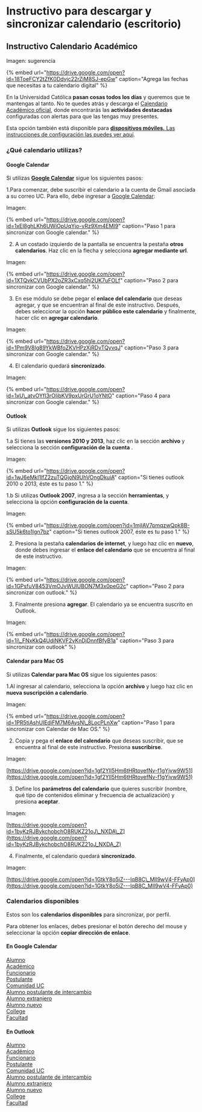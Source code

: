 # Instructivo para descargar y sincronizar calendario \(escritorio\)

## Instructivo Calendario Académico

Imagen: sugerencia

{% embed url="https://drive.google.com/open?id=18ToeFCY2tZfK0Ddvjc22rZjM8SJ-epGw" caption="Agrega las fechas que necesitas a tu calendario digital" %}

En la Universidad Católica **pasan cosas todos los días** y queremos que te mantengas al tanto. No te quedes atrás y descarga el [Calendario Académico oficial](http://admisionyregistros.uc.cl/images/pdf/calendarioUC/calendario_academico_2019.pdf), donde encontrarás las **actividades destacadas** configuradas con alertas para que las tengas muy presentes.

Esta opción también está disponible para [**dispositivos móviles.** Las instrucciones de configuración las puedes ver aquí](instructivo-para-descargar-y-sincronizar-calendario-moviles.md).

### ¿Qué calendario utilizas?

#### Google Calendar

Si utilizas [**Google Calendar**](http://www.google.com/calendar) sigue los siguientes pasos:

1.Para comenzar, debe suscribir el calendario a la cuenta de Gmail asociada a su correo UC. Para ello, debe ingresar a [Google Calendar](http://www.google.com/calendar):

Imagen: 

{% embed url="https://drive.google.com/open?id=1xEl8ghLKh6UWiOpUqYjo-vRz9Xm4EMI9" caption="Paso 1 para sincronizar con Google calendar." %}

2. A un costado izquierdo de la pantalla se encuentra la pestaña **otros calendarios**. Haz clic en la flecha y selecciona **agregar mediante url**.

Imagen: 

{% embed url="https://drive.google.com/open?id=1XTQvkCVUbPX2oZR3xCxq5hi2UK7uFOLf" caption="Paso 2 para sincronizar con Google calendar." %}

3. En ese módulo se debe pegar el **enlace del calendario** que deseas agregar, y que se encuentran al final de este instructivo. Después, debes seleccionar la opción **hacer público este calendario** y finalmente, hacer clic en **agregar calendario**.

Imagen: 

{% embed url="https://drive.google.com/open?id=1Pm9V8lg89YkWBfoZKVHPzXjRDvTQyvqJ" caption="Paso 3 para sincronizar con Google calendar." %}

4. El calendario quedará **sincronizado**.

Imagen: 

{% embed url="https://drive.google.com/open?id=1xU\_atvOYfI3rOIibKV9pxUrGrU1oYNtO" caption="Paso 4 para sincronizar con Google calendar." %}

#### Outlook

Si utilizas **Outlook** sigue los siguientes pasos:

1.a Si tienes las **versiones 2010 y 2013**, haz clic en la sección **archivo** y selecciona la sección **configuración de la cuenta** .

Imagen: 

{% embed url="https://drive.google.com/open?id=1wJ6eMkl1lfZ2zuTQGjoN9UhVOngDkuiA" caption="Si tienes outlook 2010 o 2013, éste es tu paso 1." %}

1.b Si utilizas **Outlook 2007**, ingresa a la sección **herramientas**, y selecciona la opción **configuración de la cuenta**.

Imagen: 

{% embed url="https://drive.google.com/open?id=1mjIAV7pmqzwQpk8B-sSU5k6to1lgn7bz" caption="Si tienes outlook 2007, éste es tu paso 1." %}

2. Presiona la pestaña **calendarios de internet**, y luego haz clic en **nuevo**, donde debes ingresar el **enlace del calendario** que se encuentra al final de este instructivo.

Imagen: 

{% embed url="https://drive.google.com/open?id=1GPsfuV8453VmOJvWUlUBON7M3x0peG2c" caption="Paso 2 para sincronizar con outlook." %}

3. Finalmente presiona **agregar**. El calendario ya se encuentra suscrito en Outlook.

Imagen: 

{% embed url="https://drive.google.com/open?id=1i\_FNxKkQ4UdiNKVF2vKnDjDnnfBfyB1a" caption="Paso 3 para sincronizar con outlook" %}

#### Calendar para Mac OS

Si utilizas **Calendar para Mac OS** sigue los siguientes pasos:

1.Al ingresar al calendario, selecciona la opción **archivo** y luego haz clic en **nueva suscripción a calendario**.

Imagen: 

{% embed url="https://drive.google.com/open?id=1PR5tiAshUIEdiFM7M6AysN\_8LocPLnXw" caption="Paso 1 para sincronizar con Calendar de Mac OS." %}

2. Copia y pega el **enlace del calendario** que deseas suscribir, que se encuentra al final de este instructivo. Presiona **suscribirse**.

Imagen: 

[https://drive.google.com/open?id=1gf2YIl5Hm6tHRtoyefNv-f1gYjvw9W51](https://drive.google.com/open?id=1gf2YIl5Hm6tHRtoyefNv-f1gYjvw9W51)

3. Define los **parámetros del calendario** que quieres suscribir \(nombre, qué tipo de contenidos eliminar y frecuencia de actualización\) y presiona **aceptar**.

Imagen: 

[https://drive.google.com/open?id=1byKzRJBykchobchO8RUKZ21oJ\_NXDA\_Z](https://drive.google.com/open?id=1byKzRJBykchobchO8RUKZ21oJ_NXDA_Z)

4. Finalmente, el calendario quedará **sincronizado**.

Imagen: 

[https://drive.google.com/open?id=1GtkY8o5iZ---lqB8C\_Mll9wV4-FFyAp0](https://drive.google.com/open?id=1GtkY8o5iZ---lqB8C_Mll9wV4-FFyAp0)

### Calendarios disponibles

Estos son los **calendarios disponibles** para sincronizar, por perfil. 

Para obtener los enlaces, debes presionar el botón derecho del mouse y seleccionar la opción **copiar dirección de enlace**.

#### En Google Calendar

[Alumno](https://calendar.google.com/calendar/ical/uc.cl_qq0otahfbtlv616n02184c9hjo@group.calendar.google.com/public/basic.ics)  
[Académico](https://calendar.google.com/calendar/ical/uc.cl_b2monugqiq34gpg74jdkfma0e4@group.calendar.google.com/public/basic.ics)  
[Funcionario](https://calendar.google.com/calendar/ical/uc.cl_pp7pgnldmqhl6qc4duancpbleg@group.calendar.google.com/public/basic.ics)  
[Postulante](https://calendar.google.com/calendar/ical/uc.cl_3ri0ouia11aqeobsp4d5tu4f44@group.calendar.google.com/public/basic.ics)  
[Comunidad UC](https://calendar.google.com/calendar/ical/uc.cl_6kvactld6hhehsg57rbl9kq64k@group.calendar.google.com/public/basic.ics)  
[Alumno postulante de intercambio](https://calendar.google.com/calendar/ical/uc.cl_ub2afrt81huul3s52aff6sb664@group.calendar.google.com/public/basic.ics)  
[Alumno extranjero](https://calendar.google.com/calendar/ical/uc.cl_u4rkvdlj8sb3bghid0466lcur4@group.calendar.google.com/public/basic.ics)  
[Alumno nuevo](https://calendar.google.com/calendar/ical/uc.cl_u4rkvdlj8sb3bghid0466lcur4@group.calendar.google.com/public/basic.ics)  
[College](https://calendar.google.com/calendar/ical/uc.cl_0vb6d28tuh4748ft78e97rt7n0@group.calendar.google.com/public/basic.ics)  
[Facultad](https://calendar.google.com/calendar/ical/uc.cl_o7rrti3u6von41j58esmo5mmis@group.calendar.google.com/public/basic.ics)

#### En Outlook

[Alumno](https://calendar.google.com/calendar/ical/uc.cl_qq0otahfbtlv616n02184c9hjo@group.calendar.google.com/public/basic.ics)  
[Académico](https://calendar.google.com/calendar/ical/uc.cl_b2monugqiq34gpg74jdkfma0e4@group.calendar.google.com/public/basic.ics)  
[Funcionario](https://calendar.google.com/calendar/ical/uc.cl_pp7pgnldmqhl6qc4duancpbleg@group.calendar.google.com/public/basic.ics)  
[Postulante](https://calendar.google.com/calendar/ical/uc.cl_3ri0ouia11aqeobsp4d5tu4f44@group.calendar.google.com/public/basic.ics)  
[Comunidad UC](https://calendar.google.com/calendar/ical/uc.cl_6kvactld6hhehsg57rbl9kq64k@group.calendar.google.com/public/basic.ics)  
[Alumno postulante de intercambio](https://calendar.google.com/calendar/ical/uc.cl_ub2afrt81huul3s52aff6sb664@group.calendar.google.com/public/basic.ics)  
[Alumno extranjero](https://calendar.google.com/calendar/ical/uc.cl_u4rkvdlj8sb3bghid0466lcur4@group.calendar.google.com/public/basic.ics)  
[Alumno nuevo](https://calendar.google.com/calendar/ical/uc.cl_u4rkvdlj8sb3bghid0466lcur4@group.calendar.google.com/public/basic.ics)  
[College](https://calendar.google.com/calendar/ical/uc.cl_0vb6d28tuh4748ft78e97rt7n0@group.calendar.google.com/public/basic.ics)  
[Facultad](https://calendar.google.com/calendar/ical/uc.cl_o7rrti3u6von41j58esmo5mmis@group.calendar.google.com/public/basic.ics)



